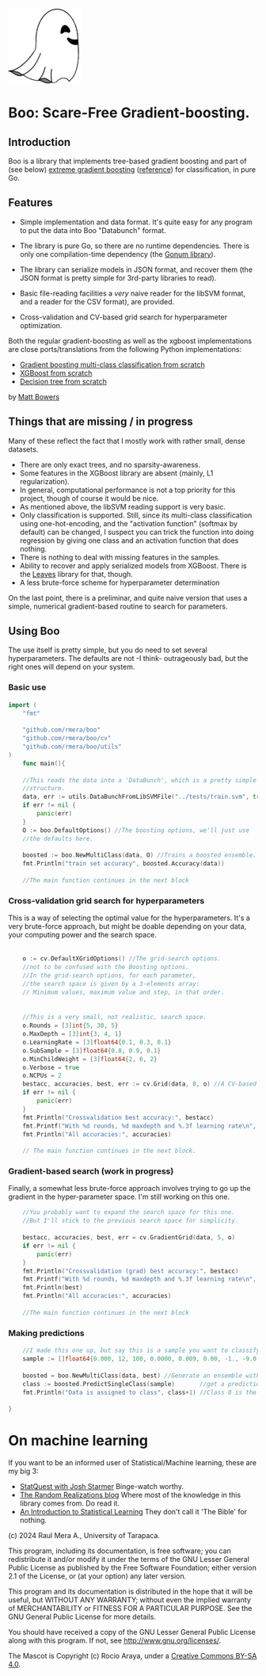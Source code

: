![Boo](graphics/fantasmita.png)


# Boo: Scare-Free Gradient-boosting.

## Introduction

Boo is a library that implements tree-based gradient boosting
and part of (see below)  [extreme gradient boosting](https://github.com/dmlc/xgboost) ([reference](https://arxiv.org/abs/1603.02754)) for classification, in pure Go. 

## Features


* Simple implementation and data format. It's quite easy for any program to put the data into Boo "Databunch" format.

* The library is pure Go, so there are no runtime dependencies. There is only one compilation-time dependency (the [Gonum library](www.gonum.org)).

* The library can serialize models in JSON format, and recover them (the JSON format is pretty simple for 3rd-party libraries to read). 

* Basic file-reading  facilities a _very_ naive
reader for the libSVM format, and a reader for the CSV format), are provided.

* Cross-validation and CV-based grid search for hyperparameter optimization.




Both the regular gradient-boosting as well as the xgboost implementations are close ports/translations from the following Python implementations:

* [Gradient boosting multi-class classification from scratch](https://randomrealizations.com/posts/gradient-boosting-multi-class-classification-from-scratch/)
* [XGBoost from scratch](https://randomrealizations.com/posts/xgboost-from-scratch/)
* [Decision tree from scratch](https://randomrealizations.com/posts/decision-tree-from-scratch/)

by [Matt Bowers](https://github.com/mcb00)


## Things that are missing / in progress

Many of these reflect the fact that I mostly work with rather small, dense datasets. 

* There are only exact trees, and no sparsity-awareness.
* Some features in the XGBoost library are absent (mainly, L1 regularization).
* In general, computational performance is not a top priority for this project, though of course it would be nice.
* As mentioned above, the libSVM reading support is very basic. 
* Only classification is supported. Still, since its  multi-class classification using one-hot-encoding, and the "activation function" (softmax by default) can be changed, I suspect you can trick the function into doing regression by giving one class and an activation function that does nothing.
* There is nothing to deal with missing features in the samples.
* Ability to recover and apply serialized models from XGBoost. There is the [Leaves](https://github.com/dmitryikh/leaves) library for that, though.
* A less brute-force scheme for hyperparameter determination

On the last point, there is a preliminar, and quite naive version that uses a simple, numerical gradient-based routine to 
search for parameters.

## Using Boo

The use itself is pretty simple, but you do need to set several hyperparameters. 
The defaults are not -I think- outrageously bad, but the right ones will depend on your system.

### Basic use

```go
import (
	"fmt"

	"github.com/rmera/boo"
	"github.com/rmera/boo/cv"
	"github.com/rmera/boo/utils"
)
    func main(){

    //This reads the data into a 'DataBunch', which is a pretty simple
    //structure.
	data, err := utils.DataBunchFromLibSVMFile("../tests/train.svm", true)
	if err != nil {
		panic(err)
	}
	O := boo.DefaultOptions() //The boosting options, we'll just use
    //the defaults here.
    
    boosted := boo.NewMultiClass(data, O) //Trains a boosted ensemble.
	fmt.Println("train set accuracy", boosted.Accuracy(data))

    //The main function continues in the next block

```
### Cross-validation grid search for hyperparameters

This is a way of selecting the optimal value for the hyperparameters.
It's a very brute-force approach, but might be doable depending on your data,
your computing power and the search space.

```go

	o := cv.DefaultXGridOptions() //The grid-search options.
    //not to be confused with the Boosting options.
    //In the grid-search options, for each parameter, 
    //the search space is given by a 3-elements array: 
    // Minimum values, maximum value and step, in that order.


    //This is a very small, not realistic, search space.
	o.Rounds = [3]int{5, 30, 5}
	o.MaxDepth = [3]int{3, 4, 1}
	o.LearningRate = [3]float64{0.1, 0.3, 0.1}
	o.SubSample = [3]float64{0.8, 0.9, 0.1}
	o.MinChildWeight = [3]float64{2, 6, 2}
	o.Verbose = true
	o.NCPUs = 2
	bestacc, accuracies, best, err := cv.Grid(data, 8, o) //A CV-based grid search for the best hyperparameters.
	if err != nil {
		panic(err)
	}
	fmt.Println("Crossvalidation best accuracy:", bestacc)
	fmt.Printf("With %d rounds, %d maxdepth and %.3f learning rate\n", best.Rounds, best.MaxDepth, best.LearningRate)
	fmt.Println("All accuracies:", accuracies)
    
    // The main function continues in the next block.

```

### Gradient-based search (work in progress)

Finally, a somewhat less brute-force approach involves trying to go up the gradient in the hyper-parameter space.
I'm still working on this one.

```go
	//You probably want to expand the search space for this one.
    //But I'll stick to the previous search space for simplicity.

	bestacc, accuracies, best, err = cv.GradientGrid(data, 5, o)
	if err != nil {
		panic(err)
	}
	fmt.Println("Crossvalidation (grad) best accuracy:", bestacc)
	fmt.Printf("With %d rounds, %d maxdepth and %.3f learning rate\n", best.Rounds, best.MaxDepth, best.LearningRate)
	fmt.Println(best)
	fmt.Println("All accuracies:", accuracies)

    //The main function continues in the next block
```

### Making predictions

```go
	//I made this one up, but say this is a sample you want to classify.
	sample := []float64{0.000, 12, 100, 0.0000, 0.009, 0.00, -1., -9.0, 0.010, 60, 0.0337, 0.000, 0.08, 0.02, 0.000, 0.0180, 0.000, 120, 37.2911, 85.0, 650.5}

	boosted = boo.NewMultiClass(data, best) //Generate an ensemble with the best parameters found by the gradient search.
	class := boosted.PredictSingleClass(sample)       //get a prediction
	fmt.Println("Data is assigned to class", class+1) //Class 0 is the first one, so I added 1 to make it look nicer.

}
```




# On machine learning

If you want to be an informed user of Statistical/Machine learning, these are my big 3:

* [StatQuest with Josh Starmer](https://www.youtube.com/@statquest) Binge-watch worthy.
* [The Random Realizations blog](https://randomrealizations.com) Where most of the knowledge in this library comes from. Do read it.
* [An Introduction to Statistical Learning](https://www.statlearning.com/) They don't call it 'The Bible' for nothing.

(c) 2024 Raul Mera A., University of Tarapaca.

This program, including its documentation, 
is free software; you can redistribute it and/or modify
it under the terms of the GNU Lesser General Public License as 
published by the Free Software Foundation; either version 2.1 of the 
License, or (at your option) any later version.
          
This program and its documentation is distributed in the hope that 
it will be useful, but WITHOUT ANY WARRANTY; without even the 
implied warranty of MERCHANTABILITY or FITNESS FOR A PARTICULAR 
PURPOSE.  See the GNU General Public License for more details.
                    
You should have received a copy of the GNU Lesser General 
Public License along with this program. If not, see 
<http://www.gnu.org/licenses/>. 

The Mascot is Copyright (c) Rocio Araya, under a [Creative Commons BY-SA 4.0](https://creativecommons.org/licenses/by-sa/4.0/).

